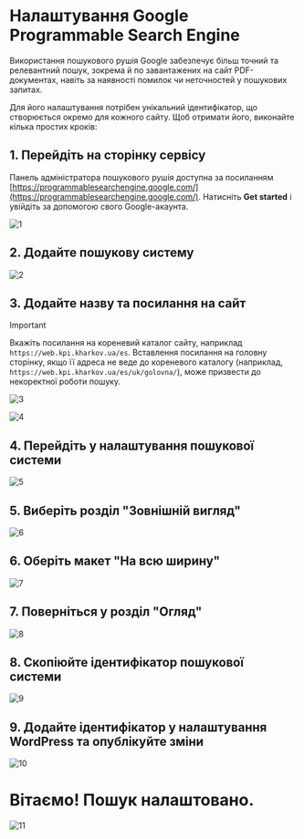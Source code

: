 # Налаштування Google Programmable Search Engine

Використання пошукового рушія Google забезпечує більш точний та релевантний пошук, зокрема й по завантажених на сайт PDF-документах, навіть за наявності помилок чи неточностей у пошукових запитах.

Для його налаштування потрібен унікальний ідентифікатор, що створюється окремо для кожного сайту. Щоб отримати його, виконайте кілька простих кроків:

## 1. Перейдіть на сторінку сервісу

Панель адміністратора пошукового рушія доступна за посиланням [https://programmablesearchengine.google.com/](https://programmablesearchengine.google.com/). Натисніть **Get started** і увійдіть за допомогою свого Google-акаунта.

![1](./screenshots/1.png)

## 2. Додайте пошукову систему

![2](./screenshots/2.png)

## 3. Додайте назву та посилання на сайт

> [!IMPORTANT]  
> Вкажіть посилання на кореневий каталог сайту, наприклад `https://web.kpi.kharkov.ua/es`. Вставлення посилання на головну сторінку, якщо її адреса не веде до кореневого каталогу (наприклад, `https://web.kpi.kharkov.ua/es/uk/golovna/`), може призвести до некоректної роботи пошуку.

![3](./screenshots/3.png)

![4](./screenshots/4.png)

## 4. Перейдіть у налаштування пошукової системи

![5](./screenshots/5.png)

## 5. Виберіть розділ "Зовнішній вигляд"

![6](./screenshots/6.png)

## 6. Оберіть макет "На всю ширину"

![7](./screenshots/7.png)

## 7. Поверніться у розділ "Огляд"

![8](./screenshots/8.png)

## 8. Скопіюйте ідентифікатор пошукової системи

![9](./screenshots/9.png)

## 9. Додайте ідентифікатор у налаштування WordPress та опублікуйте зміни

![10](./screenshots/10.png)

# Вітаємо! Пошук налаштовано.

![11](./screenshots/11.png)
